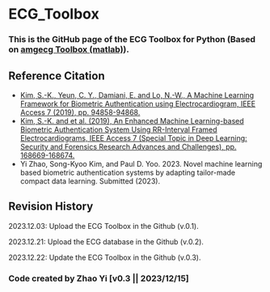 # ECG_Toolbox
### This is the GitHub page of the ECG Toolbox for Python (Based on [amgecg Toolbox (matlab)](https://github.com/amangkim/amgecg_toolbox?tab=readme-ov-file#youtube-demo-httpsyoutubetexym7gzz3c)).

## Reference Citation
   - [Kim, S.-K., Yeun, C. Y., Damiani, E. and Lo, N.-W., A Machine Learning Framework for Biometric Authentication using Electrocardiogram, IEEE Access 7 (2019), pp. 94858-94868.](https://ieeexplore.ieee.org/document/8756039)
   - [Kim, S.-K. and et al. (2019), An Enhanced Machine Learning-based Biometric Authentication System Using RR-Interval Framed Electrocardiograms, IEEE Access 7 (Special Topic in Deep Learning: Security and Forensics Research Advances and Challenges), pp. 168669-168674.](https://ieeexplore.ieee.org/document/8907884)
   - Yi Zhao, Song-Kyoo Kim, and Paul D. Yoo. 2023. Novel machine learning based biometric authentication systems by adapting tailor-made compact data learning. Submitted (2023).
     
## Revision History

2023.12.03: Upload the ECG Toolbox in the Github (v.0.1).

2023.12.21: Upload the ECG database in the Github (v.0.2).

2023.12.22: Update the ECG Toolbox in the Github (v.0.3).



### Code created by Zhao Yi [v0.3 || 2023/12/15]
